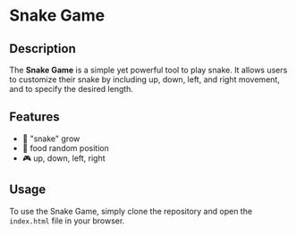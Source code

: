 # Snake Game

## Description
The **Snake Game** is a simple yet powerful tool to play snake. It allows users to customize their snake by including up, down, left, and right movement, and to specify the desired length.

## Features
- 🐍 "snake" grow
- 🍎 food random position
- 🎮 up, down, left, right

## Usage
To use the Snake Game, simply clone the repository and open the `index.html` file in your browser.
